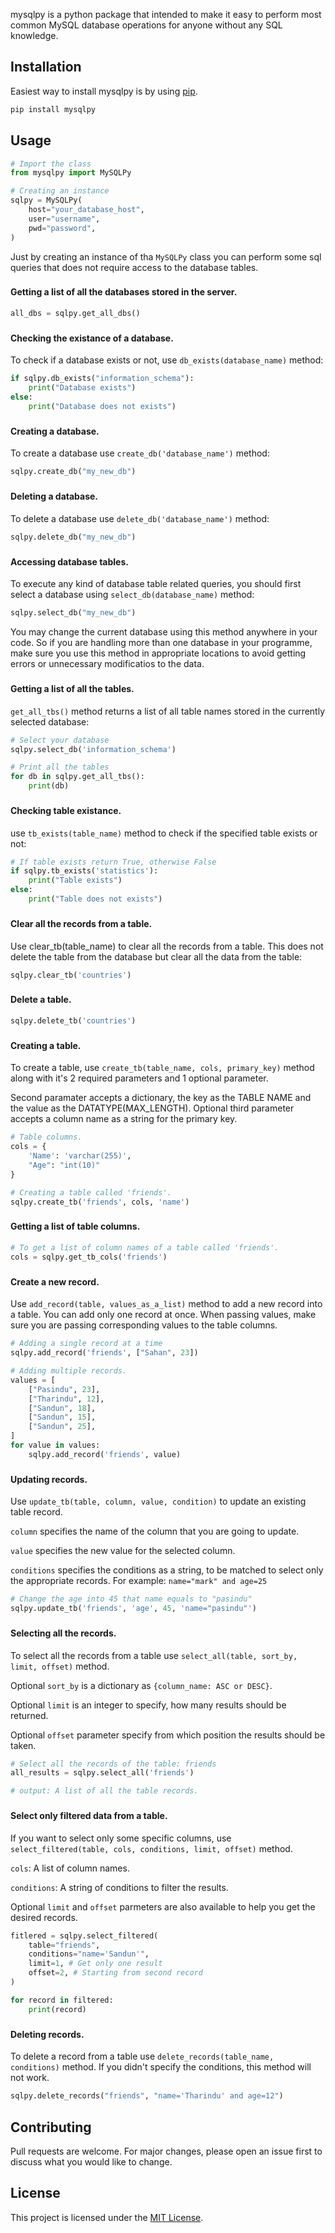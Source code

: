 

mysqlpy is a python package that intended to make it easy to perform most common
MySQL database operations for anyone without any SQL knowledge.

## Installation

Easiest way to install mysqlpy is by using [pip](https://pip.pypa.io/en/stable/).

```bash
pip install mysqlpy
```

## Usage

```python
# Import the class 
from mysqlpy import MySQLPy

# Creating an instance
sqlpy = MySQLPy(
    host="your_database_host",
    user="username",
    pwd="password",
)
```
Just by creating an instance of tha ```MySQLPy``` class you can perform some sql
queries that does not require access to the database tables.

###
#### Getting a list of all the databases stored in the server.
```python
all_dbs = sqlpy.get_all_dbs() 
```

###
#### Checking the existance of a database.
To check if a database exists or not, use ```db_exists(database_name)``` method:
```python
if sqlpy.db_exists("information_schema"):
    print("Database exists")
else:
    print("Database does not exists")
```

###
#### Creating a database.
To create a database use ```create_db('database_name')``` method:
```python
sqlpy.create_db("my_new_db")
```

###
#### Deleting a database.
To delete a database use ```delete_db('database_name')``` method:
```python
sqlpy.delete_db("my_new_db")
```

###
#### Accessing database tables.
To execute any kind of database table related queries, you should first select 
a database using ```select_db(database_name)``` method:
```python
sqlpy.select_db("my_new_db")
```
You may change the current database using this method anywhere in your code.
So if you are handling more than one database in your programme, make sure you
use this method in appropriate locations to avoid getting errors or unnecessary 
modificatios to the data.

###
#### Getting a list of all the tables.
```get_all_tbs()``` method returns a list of all table names stored in the 
currently selected database:
```python
# Select your database
sqlpy.select_db('information_schema')

# Print all the tables
for db in sqlpy.get_all_tbs():
    print(db)
```

###
#### Checking table existance.
use ```tb_exists(table_name)``` method to check if the specified table exists
or not:

```python
# If table exists return True, otherwise False
if sqlpy.tb_exists('statistics'):
    print("Table exists")
else:
    print("Table does not exists")
```

###
#### Clear all the records from a table.
Use clear_tb(table_name) to clear all the records from a table. This does not 
delete the table from the database but clear all the data from the table:

```python
sqlpy.clear_tb('countries')
```
###
#### Delete a table.
```python
sqlpy.delete_tb('countries')
```
###
#### Creating a table.
To create a table, use ```create_tb(table_name, cols, primary_key)``` method along 
with it's 2 required parameters and 1 optional parameter.

Second paramater accepts a dictionary, the key as the TABLE NAME and the value 
as the DATATYPE(MAX_LENGTH). Optional third parameter accepts a column name as a
string for the primary key.

```python
# Table columns.
cols = {
    'Name': 'varchar(255)',
    "Age": "int(10)"
}

# Creating a table called 'friends'. 
sqlpy.create_tb('friends', cols, 'name')

```

###
#### Getting a list of table columns.
```python
# To get a list of column names of a table called 'friends'.
cols = sqlpy.get_tb_cols('friends')
```
###
#### Create a new record.
Use ```add_record(table, values_as_a_list)``` method to add a new record into a 
table. You can add only one record at once. When passing values, make sure you 
are passing corresponding values to the table columns.

```python
# Adding a single record at a time
sqlpy.add_record('friends', ["Sahan", 23])

# Adding multiple records.
values = [
    ["Pasindu", 23],
    ["Tharindu", 12],
    ["Sandun", 18],
    ["Sandun", 15],
    ["Sandun", 25],
]
for value in values:
    sqlpy.add_record('friends', value)
```
###
#### Updating records.
Use ```update_tb(table, column, value, condition)``` to update an existing table
record. 

```column``` specifies the name of the column that you are going
to update. 

```value``` specifies the new value for the selected column.

```conditions``` specifies the conditions as a string, to be matched to select
only the appropriate records. For example: ```name="mark" and age=25```

```python
# Change the age into 45 that name equals to "pasindu"
sqlpy.update_tb('friends', 'age', 45, 'name="pasindu"')
```
###
#### Selecting all the records.
To select all the records from a table use ```select_all(table, sort_by, limit, offset)```
method.

Optional ```sort_by``` is a dictionary as ```{column_name: ASC or DESC}```.

Optional ```limit``` is an integer to specify, how many results should be returned.

Optional ```offset``` parameter specify from which position the results should be taken.

```python
# Select all the records of the table: friends
all_results = sqlpy.select_all('friends')

# output: A list of all the table records.
```

###
#### Select only filtered data from a table.
If you want to select only some specific columns, use 
```select_filtered(table, cols, conditions, limit, offset)``` method.

```cols```: A list of column names.

```conditions```: A string of conditions to filter the results.

Optional ```limit``` and ```offset``` parmeters are also available to help you get
the desired records.

```python
fitlered = sqlpy.select_filtered(
    table="friends",
    conditions="name='Sandun'",
    limit=1, # Get only one result
    offset=2, # Starting from second record
)

for record in filtered:
    print(record)
```

###
#### Deleting records.
To delete a record from a table use ```delete_records(table_name, conditions)``` method.
If you didn't specify the conditions, this method will not work.
```python
sqlpy.delete_records("friends", "name='Tharindu' and age=12")
```

## Contributing
Pull requests are welcome. For major changes, please open an issue first to discuss what 
you would like to change.


## License
This project is licensed under the [MIT License]('https://github.com/sahan').